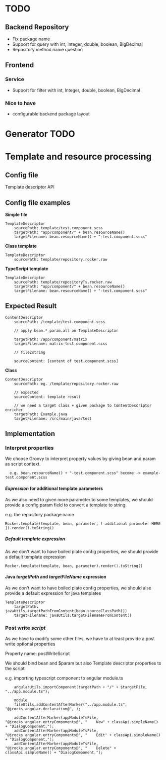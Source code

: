 
# TODO

## Backend Repository

- Fix package name
- Support for query with int, Integer, double, boolean, BigDecimal
- Repository method name question

## Frontend
### Service

- Support for filter with int, Integer, double, boolean, BigDecimal

### Nice to have
- configurable backend package layout

# Generator TODO

# Template and resource processing

## Config file 
Template descriptor API

## Config file examples

**Simple file**
````
TemplateDescriptor
    sourcePath: template/test.component.scss
    targetPath: "app/component/" + bean.resourceName()
    targetFilename: bean.resourceName() + "-test.component.scss"
````

**Class template**
````
TemplateDescriptor
    sourcePath: template/repository.rocker.raw
````
**TypeScript template**
````
TemplateDescriptor
    sourcePath: template/repositoryTs.rocker.raw
    targetPath: "app/component/" + bean.resourceName()
    targetFilename: bean.resourceName() + "-test.component.scss"
````
## Expected Result
````
ContentDescriptor
    sourcePath: /template/test.component.scss
        
    // apply bean.* param.all on TemplateDescriptor
    
    targetPath: /app/component/matrix
    targetFilename: matrix-test.component.scss
    
    // file2string
    
    sourceContent: [content of test.component.scss]
````

**Class**
````
ContentDescriptor
    sourcePath: eg. /template/repository.rocker.raw
    
    // expected
    sourceContent: template result
    
    // we need a target class + given package to ContentDescriptor enricher
    targetPath: Example.java
    targetFilename: /src/main/java/test

````

## Implementation

### Interpret properties
We choose Groovy to interpret property values by giving bean and param as script context.
````
  e.g. bean.resourceName() + "-test.component.scss" become -> example-test.component.scss
````

#### _Expression_ for additional template parameters
As we also need to given more parameter to some templates, we should provide a config param field to convert a template to string.
  
  e.g. the repository package name

````
Rocker.template(template, bean, parameter, [ additional parameter HERE ]).render().toString()
````

##### Default template _expression_
As we don't want to have boiled plate config properties, we should provide a default template expression
````
Rocker.template(template, bean, parameter).render().toString()
````

#### Java _targetPath_ and _targetFileName_ expression
As we don't want to have boiled plate config properties, we should also provide a default expression for java templates
````
TemplateDescriptor
    targetPath: javaUtils.targetPathFromContent(bean.sourceClassPath())
    targetFilename: javaUtils.targetFilenameFromContent()
````
### Post write _script_
As we have to modify some other files, we have to at least provide a post write optional properties

Property name: postWriteScript

We should bind bean and $param but also Template descriptor properties to the script

e.g. importing typescript component to angular module.ts
````
    angularUtils.importComponent(targetPath + "/" + $targetFile, "../app.module.ts");

    module
    fileUtils.addContentAfterMarker("../app.module.ts", "@jrocks.angular.declaration@", );

    addContentAfterMarker(appModuleTsFile, "@jrocks.angular.entryComponents@", "    New" + classApi.simpleName() + "DialogComponent,");
    addContentAfterMarker(appModuleTsFile, "@jrocks.angular.entryComponents@", "    Edit" + classApi.simpleName() + "DialogComponent,");
    addContentAfterMarker(appModuleTsFile, "@jrocks.angular.entryComponents@", "    Delete" + classApi.simpleName() + "DialogComponent,");
```` 

